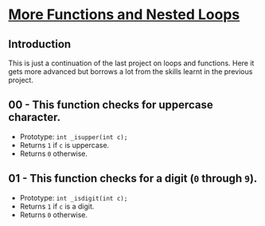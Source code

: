 # <ins>More Functions and Nested Loops</ins>

## Introduction

This is just a continuation of the last project on loops and functions. Here it gets more advanced but borrows a lot from the skills learnt in the previous project.

## 00 - This function checks for uppercase character.
- Prototype: `int _isupper(int c);`
- Returns `1` if `c` is uppercase.
- Returns `0` otherwise.

## 01 - This function checks for a digit (`0` through `9`).
- Prototype: `int _isdigit(int c);`
- Returns `1` if `c` is a digit.
- Returns `0` otherwise.